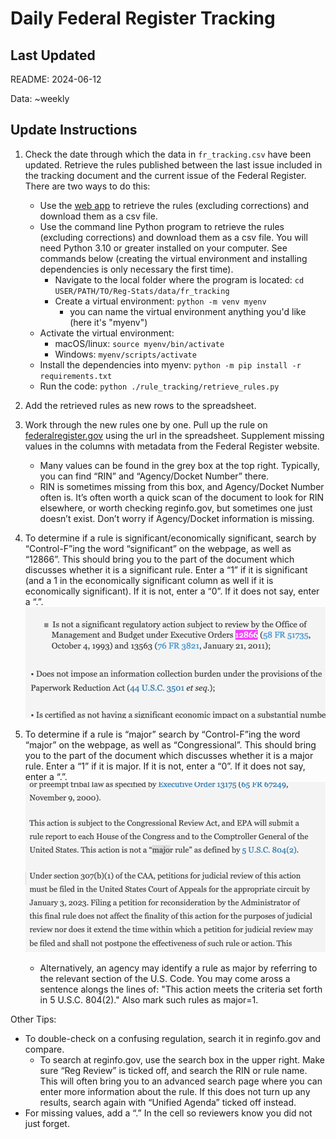 # Daily Federal Register Tracking

## Last Updated

README: 2024-06-12

Data: ~weekly

## Update Instructions

1. Check the date through which the data in `fr_tracking.csv` have been updated. Retrieve the rules published between the last issue included in the tracking document and the current issue of the Federal Register. There are two ways to do this:
    - Use the [web app](https://regulatorystudies.shinyapps.io/fr-tracking/) to retrieve the rules (excluding corrections) and download them as a csv file.
    - Use the command line Python program to retrieve the rules (excluding corrections) and download them as a csv file. You will need Python 3.10 or greater installed on your computer. See commands below (creating the virtual environment and installing dependencies is only necessary the first time).
      - Navigate to the local folder where the program is located: `cd USER/PATH/TO/Reg-Stats/data/fr_tracking`
      - Create a virtual environment: `python -m venv myenv`
        - you can name the virtual environment anything you'd like (here it's "myenv")
     - Activate the virtual environment:
       - macOS/linux: `source myenv/bin/activate`
       - Windows: `myenv/scripts/activate`
     - Install the dependencies into myenv: `python -m pip install -r requirements.txt`
     - Run the code: `python ./rule_tracking/retrieve_rules.py`
   
1. Add the retrieved rules as new rows to the spreadsheet.
1. Work through the new rules one by one. Pull up the rule on [federalregister.gov](https://www.federalregister.gov) using the url in the spreadsheet. Supplement missing values in the columns with metadata from the Federal Register website.
    - Many values can be found in the grey box at the top right. Typically, you can find “RIN” and “Agency/Docket Number” there.   
    - RIN is sometimes missing from this box, and Agency/Docket Number often is. It’s often worth a quick scan of the document to look for RIN elsewhere, or worth checking reginfo.gov, but sometimes one just doesn’t exist. Don’t worry if Agency/Docket information is missing. 
1. To determine if a rule is significant/economically significant, search by “Control-F”ing the word “significant” on the webpage, as well as “12866”. This should bring you to the part of the document which discusses whether it is a significant rule. Enter a “1” if it is significant (and a 1 in the economically significant column as well if it is economically significant). If it is not, enter a “0”. If it does not say, enter a “.”.  
![](examples/12866.png)
1. To determine if a rule is “major” search by “Control-F”ing the word “major” on the webpage, as well as “Congressional”. This should bring you to the part of the document which discusses whether it is a major rule. Enter a “1” if it is major. If it is not, enter a “0”. If it does not say, enter a “.”.  
![](examples/major.png)
   - Alternatively, an agency may identify a rule as major by referring to the relevant section of the U.S. Code. You may come aross a sentence alongs the lines of: "This action meets the criteria set forth in 5 U.S.C. 804(2)." Also mark such rules as major=1.

Other Tips:  
  - To double-check on a confusing regulation, search it in reginfo.gov and compare.  
    - To search at reginfo.gov, use the search box in the upper right. Make sure “Reg Review” is ticked off, and search the RIN or rule name. This will often bring you to an advanced search page where you can enter more information about the rule. If this does not turn up any results, search again with “Unified Agenda” ticked off instead.  
  - For missing values, add a “.” In the cell so reviewers know you did not just forget.  

